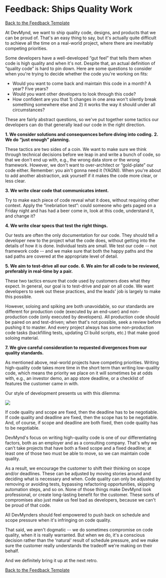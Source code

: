 # Feedback: Ships Quality Work

[Back to the Feedback Template](https://github.com/devmynd/handbook/blob/master/Operations/Feedback/Feedback%20Template.md)

At DevMynd, we want to ship quality code, designs, and products that we can be proud of. That's an easy thing to say, but it's actually quite difficult to achieve all the time on a real-world project, where there are inevitably competing priorities.

Some developers have a well-developed “gut feel” that tells them when code is high quality and when it's not. Despite that, an actual definition of “quality code” is hard to pin down. Here are some questions to consider when you're trying to decide whether the code you're working on fits:

* Would you want to come back and maintain this code in a month? A year? Five years?
* Would you want other developers to look through this code?
* How confident are you that 1) changes in one area won't silently break something somewhere else and 2) it works the way it should under all circumstances?

These are fairly abstract questions, so we've put together some tactics our developers can do that generally lead our code in the right direction.

**1. We consider solutions and consequences before diving into coding.**
**2. We do “just enough” planning.**

These tactics are two sides of a coin. We want to make sure we think through technical decisions before we leap in and write a bunch of code, so that we don't end up with, e.g., the wrong data store or the wrong framework. However, we don't want to over-architect or “gold-plate” our code either. Remember: you ain't gonna need it (YAGNI). When you're about to add another abstraction, ask yourself if it makes the code more clear, or less clear.

**3. We write clear code that communicates intent.**

Try to make each piece of code reveal what it does, without requiring other context. Apply the “inebriation test”: could someone who gets paged on a Friday night and has had a beer come in, look at this code, understand it, and change it?

**4. We write clear specs that test the right things.**

Our tests are often the only documentation for our code. They should tell a developer new to the project what the code does, without getting into the details of how it is done. Individual tests are small. We test our code -- not framework code -- and we make sure that both the happy paths and the sad paths are covered at the appropriate level of detail.

**5. We aim to test-drive all our code.**
**6. We aim for all code to be reviewed, preferably in real-time by a pair.**

These two tactics ensure that code used by customers does what they expect. In general, our goal is to test-drive and pair on all code. We want developers to seek out these practices, and the leads' job is largely to make this possible.

However, soloing and spiking are both unavoidable, so our standards are different for production code (executed by an end-user) and non-production code (only executed by developers). All production code should be paired on and test-driven; when that's not possible, seek a review before pushing it to master. And every project always has some non-production code tasks (backfilling tests, updating CI build scripts, etc.) that make good soloing material.

**7. We give careful consideration to requested divergences from our quality standards.**

As mentioned above, real-world projects have competing priorities.  Writing high-quality code takes more time in the short term than writing low-quality code, which means the priority we place on it will sometimes be at odds with, e.g., an investor demo, an app store deadline, or a checklist of features the customer came in with.

Our style of development presents us with this dilemma:

<img src="https://raw.githubusercontent.com/devmynd/handbook/master/Operations/Feedback/quality-scope-deadline.png" style="max-width: 50%;" />

If code quality and scope are fixed, then the deadline has to be negotiable. If code quality and deadline are fixed, then the scope has to be negotiable. And, of course, if scope and deadline are both fixed, then code quality has to be negotiable.

DevMynd's focus on writing high-quality code is one of our differentiating factors, both as an employer and as a consulting company. That's why we can't take projects that have both a fixed scope and a fixed deadline; at least one of those two must be able to move, so we can maintain code quality.

As a result, we encourage the customer to shift their thinking on scope and/or deadlines. These can be adjusted by moving stories around and deciding what is necessary and when. Code quality can only be adjusted by removing or avoiding tests, bypassing refactoring opportunities, skipping automation steps, and so on. None of those things make DevMynd look professional, or create long-lasting benefit for the customer.  These sorts of compromises also just make us feel bad as developers, because we can't be proud of that code.

All DevMynders should feel empowered to push back on schedule and scope pressure when it's infringing on code quality.

That said, we aren't dogmatic -- we do sometimes compromise on code quality, when it is really warranted. But when we do, it's a conscious decision rather than the ‘natural' result of schedule pressure, and we make sure the customer really understands the tradeoff we're making on their behalf.

And we definitely bring it up at the next retro.

[Back to the Feedback Template](https://github.com/devmynd/handbook/blob/master/Operations/Feedback/Feedback%20Template.md)
